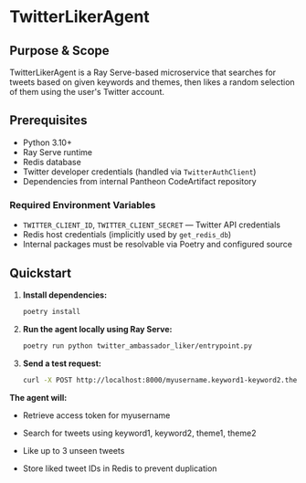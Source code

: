 # TwitterLikerAgent

## Purpose & Scope

TwitterLikerAgent is a Ray Serve-based microservice that searches for tweets based on given keywords and themes, then likes a random selection of them using the user's Twitter account.

## Prerequisites

- Python 3.10+
- Ray Serve runtime
- Redis database
- Twitter developer credentials (handled via `TwitterAuthClient`)
- Dependencies from internal Pantheon CodeArtifact repository

### Required Environment Variables

- `TWITTER_CLIENT_ID`, `TWITTER_CLIENT_SECRET` — Twitter API credentials
- Redis host credentials (implicitly used by `get_redis_db`)
- Internal packages must be resolvable via Poetry and configured source

## Quickstart

1. **Install dependencies:**

   ```bash
   poetry install
2. **Run the agent locally using Ray Serve:**
    
    ```bash
   poetry run python twitter_ambassador_liker/entrypoint.py
   ```
3. **Send a test request:**

    ```bash
   curl -X POST http://localhost:8000/myusername.keyword1-keyword2.theme1-theme2
   ```

**The agent will:**

 - Retrieve access token for myusername

 - Search for tweets using keyword1, keyword2, theme1, theme2

 - Like up to 3 unseen tweets

 - Store liked tweet IDs in Redis to prevent duplication

